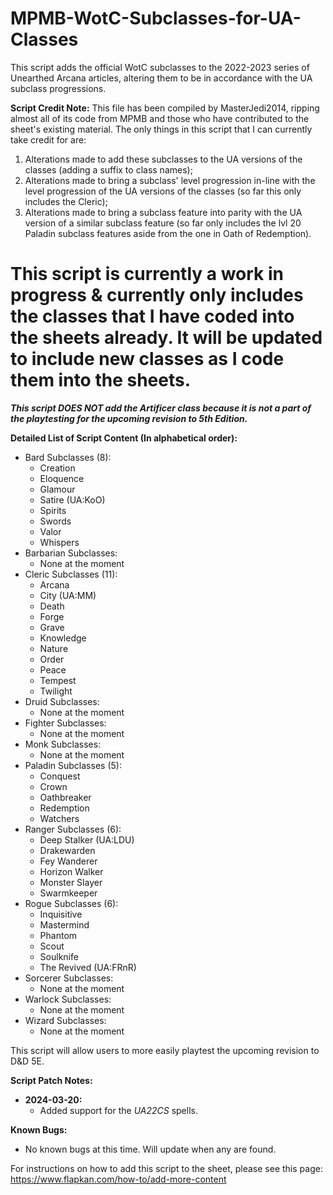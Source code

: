 # MPMB-WotC-Subclasses-for-UA-Classes
This script adds the official WotC subclasses to the 2022-2023 series of Unearthed Arcana articles, altering them to be in accordance with the UA subclass progressions.

**Script Credit Note:**
This file has been compiled by MasterJedi2014, ripping almost all of its code from MPMB and those who have contributed to the sheet's existing material. The only things in this script that I can currently take credit for are:
1. Alterations made to add these subclasses to the UA versions of the classes (adding a suffix to class names);
2. Alterations made to bring a subclass' level progression in-line with the level progression of the UA versions of the classes (so far this only includes the Cleric);
3. Alterations made to bring a subclass feature into parity with the UA version of a similar subclass feature (so far only includes the lvl 20 Paladin subclass features aside from the one in Oath of Redemption).

# This script is currently a work in progress & currently only includes the classes that I have coded into the sheets already. It will be updated to include new classes as I code them into the sheets.
_**This script DOES NOT add the Artificer class because it is not a part of the playtesting for the upcoming revision to 5th Edition.**_

**Detailed List of Script Content (In alphabetical order):**
- Bard Subclasses (8):
  - Creation
  - Eloquence
  - Glamour
  - Satire (UA:KoO)
  - Spirits
  - Swords
  - Valor
  - Whispers
- Barbarian Subclasses:
  - None at the moment
- Cleric Subclasses (11):
  - Arcana
  - City (UA:MM)
  - Death
  - Forge
  - Grave
  - Knowledge
  - Nature
  - Order
  - Peace
  - Tempest
  - Twilight
- Druid Subclasses:
  - None at the moment
- Fighter Subclasses:
  - None at the moment
- Monk Subclasses:
  - None at the moment
- Paladin Subclasses (5):
  - Conquest
  - Crown
  - Oathbreaker
  - Redemption
  - Watchers
- Ranger Subclasses (6):
  - Deep Stalker (UA:LDU)
  - Drakewarden
  - Fey Wanderer
  - Horizon Walker
  - Monster Slayer
  - Swarmkeeper
- Rogue Subclasses (6):
  - Inquisitive
  - Mastermind
  - Phantom
  - Scout
  - Soulknife
  - The Revived (UA:FRnR)
- Sorcerer Subclasses:
  - None at the moment
- Warlock Subclasses:
  - None at the moment
- Wizard Subclasses:
  - None at the moment

This script will allow users to more easily playtest the upcoming revision to D&D 5E.

**Script Patch Notes:**
- **2024-03-20:**
  - Added support for the *UA22CS* spells.

**Known Bugs:**
- No known bugs at this time. Will update when any are found.

For instructions on how to add this script to the sheet, please see this page: https://www.flapkan.com/how-to/add-more-content
